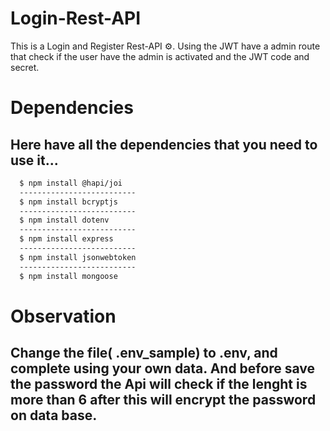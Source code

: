 # Login-Rest-API
This is a Login and Register Rest-API :gear:. Using the JWT have a admin route that check if the user have the admin is  activated and the JWT code and secret.

# Dependencies

Here have all the dependencies that you need to use it...
-

```bash
  $ npm install @hapi/joi
  --------------------------
  $ npm install bcryptjs
  --------------------------
  $ npm install dotenv
  --------------------------
  $ npm install express
  --------------------------
  $ npm install jsonwebtoken
  --------------------------
  $ npm install mongoose
```

# Observation
  Change the file( .env_sample) to .env, and complete using your own data.
  And before save the password the Api will check if the lenght is more than 6 after this will encrypt the password on data base.
-
